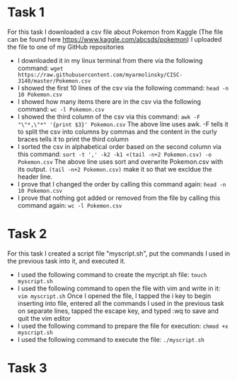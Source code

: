 # Task 1
For this task I downloaded a csv file about Pokemon from Kaggle (The file can be found here https://www.kaggle.com/abcsds/pokemon)
I uploaded the file to one of my GitHub repositories
- I downloaded it in my linux terminal from there via the following command:
`wget https://raw.githubusercontent.com/myarmolinsky/CISC-3140/master/Pokemon.csv`
- I showed the first 10 lines of the csv via the following command:
`head -n 10 Pokemon.csv`
- I showed how many items there are in the csv via the following command:
`wc -l Pokemon.csv`
- I showed the third column of the csv via this command:
`awk -F "\"*,\"*" '{print $3}' Pokemon.csv`
The above line uses awk.  -F tells it to split the csv into columns by commas and the content in the curly braces tells it to print the third column
- I sorted the csv in alphabetical order based on the second column via this command:
`sort -t ',' -k2 -k1 <(tail -n+2 Pokemon.csv) -o Pokemon.csv`
The above line uses sort and overwrite Pokemon.csv with its output.  `(tail -n+2 Pokemon.csv)` make it so that we excldue the header line.
- I prove that I changed the order by calling this command again:
`head -n 10 Pokemon.csv`
- I prove that nothing got added or removed from the file by calling this command again:
`wc -l Pokemon.csv`
# Task 2
For this task I created a script file "myscript.sh", put the commands I used in the previous task into it, and executed it.
- I used the following command to create the mycript.sh file:
`touch myscript.sh`
- I used the following command to open the file with vim and write in it:
`vim myscript.sh`
Once I opened the file, I tapped the i key to begin inserting into file, entered all the commands I used in the previous task on separate lines, tapped the escape key, and typed :wq to save and quit the vim editor
- I used the following command to prepare the file for execution:
`chmod +x myscript.sh`
- I used the following command to execute the file:
`./myscript.sh`
# Task 3
